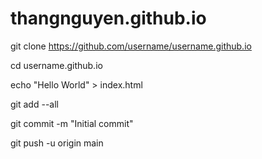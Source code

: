 # thangnguyen.github.io
git clone https://github.com/username/username.github.io

cd username.github.io

echo "Hello World" > index.html

git add --all

git commit -m "Initial commit"

git push -u origin main
